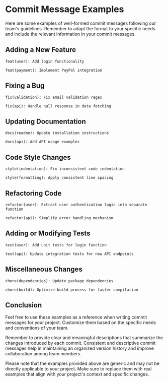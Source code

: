 # Commit Message Examples

Here are some examples of well-formed commit messages following our team's guidelines. Remember to adapt the format to your specific needs and include the relevant information in your commit messages.

## Adding a New Feature

```
feat(user): Add login functionality
```

```
feat(payment): Implement PayPal integration
```

## Fixing a Bug

```
fix(validation): Fix email validation regex
```

```
fix(api): Handle null response in data fetching
```

## Updating Documentation

```
docs(readme): Update installation instructions
```

```
docs(api): Add API usage examples
```

## Code Style Changes

```
style(indentation): Fix inconsistent code indentation
```

```
style(formatting): Apply consistent line spacing
```

## Refactoring Code

```
refactor(user): Extract user authentication logic into separate function
```

```
refactor(api): Simplify error handling mechanism
```

## Adding or Modifying Tests

```
test(user): Add unit tests for login function
```

```
test(api): Update integration tests for new API endpoints
```

## Miscellaneous Changes

```
chore(dependencies): Update package dependencies
```

```
chore(build): Optimize build process for faster compilation
```

## Conclusion

Feel free to use these examples as a reference when writing commit messages for your project. Customize them based on the specific needs and conventions of your team.

Remember to provide clear and meaningful descriptions that summarize the changes introduced by each commit. Consistent and descriptive commit messages help in maintaining an organized version history and improve collaboration among team members.

Please note that the examples provided above are generic and may not be directly applicable to your project. Make sure to replace them with real examples that align with your project's context and specific changes.
